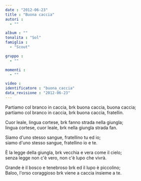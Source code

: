 ```yaml
---
date : "2012-06-23"
title : "Buona caccia"
autori : 
  - ""

album : ""
tonalita : "Sol"
famiglia : 
  - "Scout"

gruppo : 
  - ""

momenti : 
  - ""

video : 
identificatore : "buona_caccia"
data_revisione : "2012-06-23"
---
```

  
  
Partiamo col branco in caccia, brk buona caccia, buona caccia;  
partiamo col branco in caccia, brk buona caccia, fratellin.  
  
  
  
Cuor leale, lingua cortese, brk fanno strada nella giungla;  
lingua cortese, cuor leale, brk nella giungla strada fan.  
  
  
  
Siamo d'uno stesso sangue, fratellino tu ed io;  
siamo d'uno stesso sangue, fratellino io e te.  
  
  
  
È la legge della giungla, brk vecchia e vera come il cielo;  
senza legge non c'è vero, non c'è lupo che vivrà.  
  
  
  
Grande è il bosco e tenebroso brk ed il lupo è piccolino;  
Baloo, l'orso coraggioso brk viene a caccia insieme a te.  
  
  
  
